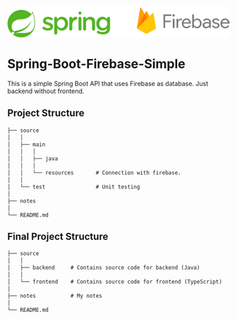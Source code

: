 <img src ="notes/images/application/spring&firebase.png"/>

# Spring-Boot-Firebase-Simple

This is a simple Spring Boot API that uses Firebase as database. 
Just backend without frontend.

## Project Structure

```
├── source
│   │
│   ├── main
│   │   │
│   │   ├── java
│   │   │
│   │   └── resources       # Connection with firebase.
│   │
│   └── test                # Unit testing
│
├── notes
│
└── README.md
```

## Final Project Structure

```
├── source
│   │
│   ├── backend     # Contains source code for backend (Java)
│   │
│   └── frontend    # Contains source code for frontend (TypeScript)
│
├── notes           # My notes
│
└── README.md
```
